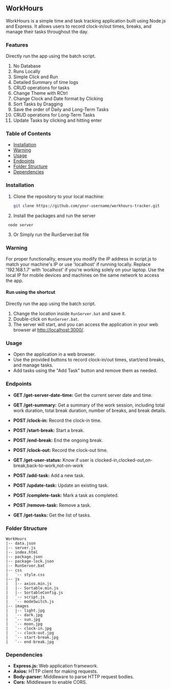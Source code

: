 ## WorkHours

WorkHours is a simple time and task tracking application built using Node.js and Express. It allows users to record clock-in/out times, breaks, and manage their tasks throughout the day.

### Features

Directly run the app using the batch script.

1. No Database
2. Runs Locally
3. Simple Click and Run
4. Detailed Summary of time logs
5. CRUD operations for tasks
6. Change Theme with RCtrl
7. Change Clock and Date format by Clicking
8. Sort Tasks by Dragging
9. Save the order of Daily and Long-Term Tasks
10. CRUD operations for Long-Term Tasks
11. Update Tasks by clicking and hitting enter

### Table of Contents

- [Installation](#installation)
- [Warning](#Warning)
- [Usage](#usage)
- [Endpoints](#endpoints)
- [Folder Structure](#folder-structure)
- [Dependencies](#dependencies)


### Installation

1. Clone the repository to your local machine:

   ```bash
   git clone https://github.com/your-username/workhours-tracker.git
   ```
2. Install the packages and run the server
  ```npm install
   node server
  ```
3. Or Simply run the RunServer.bat file   


### Warning
For proper functionality, ensure you modify the IP address in script.js to match your machine's IP or use 'localhost' if running locally. Replace '192.168.1.7' with 'localhost' if you're working solely on your laptop. Use the local IP for mobile devices and machines on the same network to access the app.

#### Run using the shortcut

Directly run the app using the batch script.

1. Change the location inside `RunServer.bat` and save it.
2. Double-click on `RunServer.bat`.
3. The server will start, and you can access the application in your web browser at [http://localhost:3000/](http://localhost:3000/).

### Usage

- Open the application in a web browser.
- Use the provided buttons to record clock-in/out times, start/end breaks, and manage tasks.
- Add tasks using the "Add Task" button and remove them as needed.

### Endpoints

- **GET /get-server-date-time:**
  Get the current server date and time.

- **GET /get-summary:**
  Get a summary of the work session, including total work duration, total break duration, number of breaks, and break details.

- **POST /clock-in:**
  Record the clock-in time.

- **POST /start-break:**
  Start a break.

- **POST /end-break:**
  End the ongoing break.

- **POST /clock-out:**
  Record the clock-out time.

- **GET /get-user-status:**
  Know if user is clocked-in,clocked-out,on-break,back-to-work,not-on-work

- **POST /add-task:**
  Add a new task.

- **POST /update-task:**
  Update an existing task.

- **POST /complete-task:**
  Mark a task as completed.

- **POST /remove-task:**
  Remove a task.

- **GET /get-tasks:**
  Get the list of tasks.

### Folder Structure

```
WorkHours
|-- data.json
|-- server.js
|-- index.html
|-- package.json
|-- package-lock.json
|-- RunServer.bat
|-- css
|   `-- style.css
|-- js
|   |-- axios.min.js
|   |-- Sortable.min.js
|   |-- SortableConfig.js
|   `-- script.js
|   `-- modeSwitch.js
|-- images
|   |-- light.jpg
|   `-- dark.jpg
|   `-- sun.jpg
|   `-- moon.jpg
|   `-- clock-in.jpg
|   `-- clock-out.jpg
|   `-- start-break.jpg
|   `-- end-break.jpg
```

### Dependencies

- **Express.js:** Web application framework.
- **Axios:** HTTP client for making requests.
- **Body-parser:** Middleware to parse HTTP request bodies.
- **Cors:** Middleware to enable CORS.